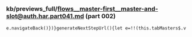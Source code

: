 ### kb/previews_full/flows__master-first__master-and-slot@auth.har.part041.md (part 002)

```md
e.navigateBack()})}generateNextStepUrl(){let e=!!(this.tabMasters$.v
```

```
